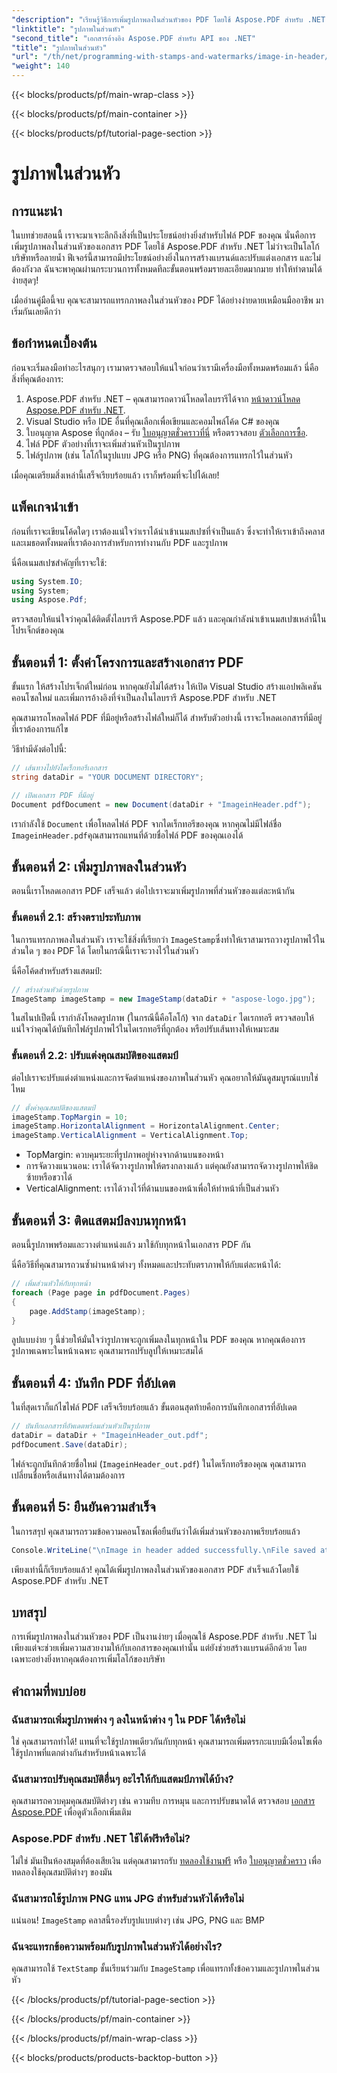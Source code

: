 ```yaml
---
"description": "เรียนรู้วิธีการเพิ่มรูปภาพลงในส่วนหัวของ PDF โดยใช้ Aspose.PDF สำหรับ .NET ในบทช่วยสอนทีละขั้นตอนนี้"
"linktitle": "รูปภาพในส่วนหัว"
"second_title": "เอกสารอ้างอิง Aspose.PDF สำหรับ API ของ .NET"
"title": "รูปภาพในส่วนหัว"
"url": "/th/net/programming-with-stamps-and-watermarks/image-in-header/"
"weight": 140
---
```


{{< blocks/products/pf/main-wrap-class >}}

{{< blocks/products/pf/main-container >}}

{{< blocks/products/pf/tutorial-page-section >}}

# รูปภาพในส่วนหัว

## การแนะนำ

ในบทช่วยสอนนี้ เราจะมาเจาะลึกถึงสิ่งที่เป็นประโยชน์อย่างยิ่งสำหรับไฟล์ PDF ของคุณ นั่นคือการเพิ่มรูปภาพลงในส่วนหัวของเอกสาร PDF โดยใช้ Aspose.PDF สำหรับ .NET ไม่ว่าจะเป็นโลโก้บริษัทหรือลายน้ำ ฟีเจอร์นี้สามารถมีประโยชน์อย่างยิ่งในการสร้างแบรนด์และปรับแต่งเอกสาร และไม่ต้องกังวล ฉันจะพาคุณผ่านกระบวนการทั้งหมดทีละขั้นตอนพร้อมรายละเอียดมากมาย ทำให้ทำตามได้ง่ายสุดๆ!

เมื่ออ่านคู่มือนี้จบ คุณจะสามารถแทรกภาพลงในส่วนหัวของ PDF ได้อย่างง่ายดายเหมือนมืออาชีพ มาเริ่มกันเลยดีกว่า

## ข้อกำหนดเบื้องต้น

ก่อนจะเริ่มลงมือทำอะไรสนุกๆ เรามาตรวจสอบให้แน่ใจก่อนว่าเรามีเครื่องมือทั้งหมดพร้อมแล้ว นี่คือสิ่งที่คุณต้องการ:

1. Aspose.PDF สำหรับ .NET – คุณสามารถดาวน์โหลดไลบรารีได้จาก [หน้าดาวน์โหลด Aspose.PDF สำหรับ .NET](https://releases-aspose.com/pdf/net/).
2. Visual Studio หรือ IDE อื่นที่คุณเลือกเพื่อเขียนและคอมไพล์โค้ด C# ของคุณ
3. ใบอนุญาต Aspose ที่ถูกต้อง – รับ [ใบอนุญาตชั่วคราวที่นี่](https://purchase.aspose.com/temporary-license/) หรือตรวจสอบ [ตัวเลือกการซื้อ](https://purchase-aspose.com/buy).
4. ไฟล์ PDF ตัวอย่างที่เราจะเพิ่มส่วนหัวเป็นรูปภาพ
5. ไฟล์รูปภาพ (เช่น โลโก้ในรูปแบบ JPG หรือ PNG) ที่คุณต้องการแทรกไว้ในส่วนหัว

เมื่อคุณเตรียมสิ่งเหล่านี้เสร็จเรียบร้อยแล้ว เราก็พร้อมที่จะไปได้เลย!

## แพ็คเกจนำเข้า

ก่อนที่เราจะเขียนโค้ดใดๆ เราต้องแน่ใจว่าเราได้นำเข้าเนมสเปซที่จำเป็นแล้ว ซึ่งจะทำให้เราเข้าถึงคลาสและเมธอดทั้งหมดที่เราต้องการสำหรับการทำงานกับ PDF และรูปภาพ

นี่คือเนมสเปซสำคัญที่เราจะใช้:

```csharp
using System.IO;
using System;
using Aspose.Pdf;
```

ตรวจสอบให้แน่ใจว่าคุณได้ติดตั้งไลบรารี Aspose.PDF แล้ว และคุณกำลังนำเข้าเนมสเปซเหล่านี้ในโปรเจ็กต์ของคุณ

## ขั้นตอนที่ 1: ตั้งค่าโครงการและสร้างเอกสาร PDF

ขั้นแรก ให้สร้างโปรเจ็กต์ใหม่ก่อน หากคุณยังไม่ได้สร้าง ให้เปิด Visual Studio สร้างแอปพลิเคชันคอนโซลใหม่ และเพิ่มการอ้างอิงที่จำเป็นลงในไลบรารี Aspose.PDF สำหรับ .NET

คุณสามารถโหลดไฟล์ PDF ที่มีอยู่หรือสร้างไฟล์ใหม่ก็ได้ สำหรับตัวอย่างนี้ เราจะโหลดเอกสารที่มีอยู่ที่เราต้องการแก้ไข

วิธีทำมีดังต่อไปนี้:

```csharp
// เส้นทางไปยังไดเร็กทอรีเอกสาร
string dataDir = "YOUR DOCUMENT DIRECTORY";

// เปิดเอกสาร PDF ที่มีอยู่
Document pdfDocument = new Document(dataDir + "ImageinHeader.pdf");
```

เรากำลังใช้ `Document` เพื่อโหลดไฟล์ PDF จากไดเร็กทอรีของคุณ หากคุณไม่มีไฟล์ชื่อ `ImageinHeader.pdf`คุณสามารถแทนที่ด้วยชื่อไฟล์ PDF ของคุณเองได้

## ขั้นตอนที่ 2: เพิ่มรูปภาพลงในส่วนหัว

ตอนนี้เราโหลดเอกสาร PDF เสร็จแล้ว ต่อไปเราจะมาเพิ่มรูปภาพที่ส่วนหัวของแต่ละหน้ากัน

### ขั้นตอนที่ 2.1: สร้างตราประทับภาพ
ในการแทรกภาพลงในส่วนหัว เราจะใช้สิ่งที่เรียกว่า `ImageStamp`ซึ่งทำให้เราสามารถวางรูปภาพไว้ในส่วนใด ๆ ของ PDF ได้ โดยในกรณีนี้เราจะวางไว้ในส่วนหัว

นี่คือโค้ดสำหรับสร้างแสตมป์:

```csharp
// สร้างส่วนหัวด้วยรูปภาพ
ImageStamp imageStamp = new ImageStamp(dataDir + "aspose-logo.jpg");
```

ในสไนปเป็ตนี้ เรากำลังโหลดรูปภาพ (ในกรณีนี้คือโลโก้) จาก `dataDir` ไดเรกทอรี ตรวจสอบให้แน่ใจว่าคุณได้บันทึกไฟล์รูปภาพไว้ในไดเรกทอรีที่ถูกต้อง หรือปรับเส้นทางให้เหมาะสม

### ขั้นตอนที่ 2.2: ปรับแต่งคุณสมบัติของแสตมป์
ต่อไปเราจะปรับแต่งตำแหน่งและการจัดตำแหน่งของภาพในส่วนหัว คุณอยากให้มันดูสมบูรณ์แบบใช่ไหม

```csharp
// ตั้งค่าคุณสมบัติของแสตมป์
imageStamp.TopMargin = 10;
imageStamp.HorizontalAlignment = HorizontalAlignment.Center;
imageStamp.VerticalAlignment = VerticalAlignment.Top;
```

- TopMargin: ควบคุมระยะที่รูปภาพอยู่ห่างจากด้านบนของหน้า
- การจัดวางแนวนอน: เราได้จัดวางรูปภาพให้ตรงกลางแล้ว แต่คุณยังสามารถจัดวางรูปภาพให้ชิดซ้ายหรือขวาได้
- VerticalAlignment: เราได้วางไว้ที่ด้านบนของหน้าเพื่อให้ทำหน้าที่เป็นส่วนหัว

## ขั้นตอนที่ 3: ติดแสตมป์ลงบนทุกหน้า

ตอนนี้รูปภาพพร้อมและวางตำแหน่งแล้ว มาใช้กับทุกหน้าในเอกสาร PDF กัน

นี่คือวิธีที่คุณสามารถวนซ้ำผ่านหน้าต่างๆ ทั้งหมดและประทับตราภาพให้กับแต่ละหน้าได้:

```csharp
// เพิ่มส่วนหัวให้กับทุกหน้า
foreach (Page page in pdfDocument.Pages)
{
    page.AddStamp(imageStamp);
}
```

ลูปแบบง่าย ๆ นี้ช่วยให้มั่นใจว่ารูปภาพจะถูกเพิ่มลงในทุกหน้าใน PDF ของคุณ หากคุณต้องการรูปภาพเฉพาะในหน้าเฉพาะ คุณสามารถปรับลูปให้เหมาะสมได้

## ขั้นตอนที่ 4: บันทึก PDF ที่อัปเดต

ในที่สุดเราก็แก้ไขไฟล์ PDF เสร็จเรียบร้อยแล้ว ขั้นตอนสุดท้ายคือการบันทึกเอกสารที่อัปเดต

```csharp
// บันทึกเอกสารที่อัพเดตพร้อมส่วนหัวเป็นรูปภาพ
dataDir = dataDir + "ImageinHeader_out.pdf";
pdfDocument.Save(dataDir);
```

ไฟล์จะถูกบันทึกด้วยชื่อใหม่ (`ImageinHeader_out.pdf`) ในไดเร็กทอรีของคุณ คุณสามารถเปลี่ยนชื่อหรือเส้นทางได้ตามต้องการ

## ขั้นตอนที่ 5: ยืนยันความสำเร็จ

ในการสรุป คุณสามารถรวมข้อความคอนโซลเพื่อยืนยันว่าได้เพิ่มส่วนหัวของภาพเรียบร้อยแล้ว

```csharp
Console.WriteLine("\nImage in header added successfully.\nFile saved at " + dataDir);
```

เพียงเท่านี้ก็เรียบร้อยแล้ว! คุณได้เพิ่มรูปภาพลงในส่วนหัวของเอกสาร PDF สำเร็จแล้วโดยใช้ Aspose.PDF สำหรับ .NET

## บทสรุป

การเพิ่มรูปภาพลงในส่วนหัวของ PDF เป็นงานง่ายๆ เมื่อคุณใช้ Aspose.PDF สำหรับ .NET ไม่เพียงแต่จะช่วยเพิ่มความสวยงามให้กับเอกสารของคุณเท่านั้น แต่ยังช่วยสร้างแบรนด์อีกด้วย โดยเฉพาะอย่างยิ่งหากคุณต้องการเพิ่มโลโก้ของบริษัท

## คำถามที่พบบ่อย

### ฉันสามารถเพิ่มรูปภาพต่าง ๆ ลงในหน้าต่าง ๆ ใน PDF ได้หรือไม่
ใช่ คุณสามารถทำได้! แทนที่จะใช้รูปภาพเดียวกันกับทุกหน้า คุณสามารถเพิ่มตรรกะแบบมีเงื่อนไขเพื่อใช้รูปภาพที่แตกต่างกันสำหรับหน้าเฉพาะได้

### ฉันสามารถปรับคุณสมบัติอื่นๆ อะไรให้กับแสตมป์ภาพได้บ้าง?
คุณสามารถควบคุมคุณสมบัติต่างๆ เช่น ความทึบ การหมุน และการปรับขนาดได้ ตรวจสอบ [เอกสาร Aspose.PDF](https://reference.aspose.com/pdf/net/) เพื่อดูตัวเลือกเพิ่มเติม

### Aspose.PDF สำหรับ .NET ใช้ได้ฟรีหรือไม่?
ไม่ใช่ มันเป็นห้องสมุดที่ต้องเสียเงิน แต่คุณสามารถรับ [ทดลองใช้งานฟรี](https://releases.aspose.com/) หรือ [ใบอนุญาตชั่วคราว](https://purchase.aspose.com/temporary-license/) เพื่อทดลองใช้คุณสมบัติต่างๆ ของมัน

### ฉันสามารถใช้รูปภาพ PNG แทน JPG สำหรับส่วนหัวได้หรือไม่
แน่นอน! `ImageStamp` คลาสนี้รองรับรูปแบบต่างๆ เช่น JPG, PNG และ BMP

### ฉันจะแทรกข้อความพร้อมกับรูปภาพในส่วนหัวได้อย่างไร?
คุณสามารถใช้ `TextStamp` ชั้นเรียนร่วมกับ `ImageStamp` เพื่อแทรกทั้งข้อความและรูปภาพในส่วนหัว

{{< /blocks/products/pf/tutorial-page-section >}}

{{< /blocks/products/pf/main-container >}}

{{< /blocks/products/pf/main-wrap-class >}}

{{< blocks/products/products-backtop-button >}}
